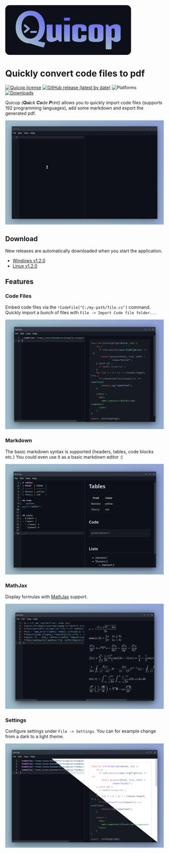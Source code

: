 <img src="https://github.com/JonBunator/Quicop/blob/main/assets/logo.png" width="400" />

# Quickly convert code files to pdf

[![Quicop license](https://img.shields.io/github/license/JonBunator/Quicop?color=9fbbcc)](https://github.com/JonBunator/Quicop/blob/main/LICENSE)
[![GitHub release (latest by date)](https://img.shields.io/github/v/release/JonBunator/Quicop?color=9fbbcc)](https://github.com/JonBunator/Quicop/releases)
![Platforms](https://img.shields.io/badge/platforms-Windows%20%7C%20Linux-9fbbcc)
[![Downloads](https://img.shields.io/github/downloads/JonBunator/Quicop/total?color=9fbbcc)](https://github.com/JonBunator/Quicop/releases)

Quicop _(**Qui**ck **Co**de **P**rint)_ allows you to quickly import code files (supports 192 programming languages), add some markdown and export the generated pdf.

![Quicop sample](assets/preview.gif)

## Download
New releases are automatically downloaded when you start the application.
- [Windows v1.2.0](https://github.com/JonBunator/Quicop/releases/download/v1.2.0/Quicop-Setup-1.2.0.exe)
- [Linux v1.2.0](https://github.com/JonBunator/Quicop/releases/download/v1.2.0/Quicop-1.2.0.AppImage)

## Features
### Code Files
Embed code files via the `!CodeFile["C:/my-path/file.cs"]` command. Quickly import a bunch of files with `File -> Import Code file folder...`

![CodeFiles](assets/CodeFiles.png)

### Markdown
The basic markdown syntax is supported (headers, tables, code blocks etc.)
You could even use it as a basic markdown editor :)

![Markdown](assets/MarkDown.png)

### MathJax
Display formulas with [MathJax](https://www.mathjax.org/) support.

![MathJax](assets/MathJax.png)

### Settings
Configure settings under `File -> Settings`. You can for example change from a dark to a light theme.

![LightDarkTheme](assets/LightDarkTheme.png)